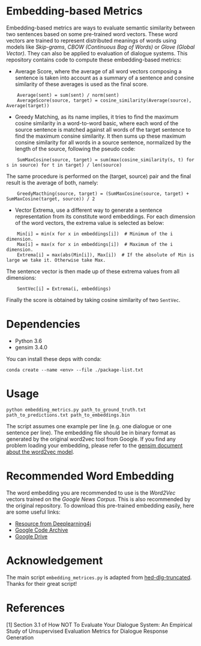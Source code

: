 # Embedding-based Metrics
Embedding-based metrics are ways to evaluate semantic similarity between two sentences
based on some pre-trained word vectors. These word vectors are trained to represent distributed
meanings of words using models like *Skip-grams*, *CBOW (Continuous Bag of Words)* or *Glove (Global Vector)*.
They can also be applied to evaluation of dialogue systems.
This repository contains code to compute these embedding-based metrics:
- Average Score, where the average of all word vectors composing a sentence is taken into account as
a summary of a sentence and consine similarity of these averages is used as the final score.
```
    Average(sent) = sum(sent) / norm(sent)
    AverageScore(source, target) = cosine_similarity(Average(source), Average(target))
```

- Greedy Matching, as its name implies, it tries to find the maximum cosine similarity in a word-to-word basic, where
each word of the source sentence is matched against all words of the target sentence to find the maximum consine similarity.
It then sums up these maximum consine similarity for all words in a source sentence, normalized by the length of the source,
following the pseudo code:
```
    SumMaxCosine(source, target) = sum(max(cosine_similarity(s, t) for s in source) for t in target) / len(source)
```
    
The same procedure is performed on the (target, source) pair and the final result is the average of both, namely:
```
    GreedyMacthing(source, target) = (SumMaxCosine(source, target) + SumMaxCosine(target, source)) / 2
```

- Vector Extrema, use a different way to generate a sentence representation from its constitute word embeddings.
For each dimension of the word vectors, the extrema value is selected as below:
```
    Min[i] = min(x for x in embeddings[i])  # Minimum of the i dimension.
    Max[i] = max(x for x in embeddings[i])  # Maximum of the i dimension.
    Extrema[i] = max(abs(Min[i]), Max[i])  # If the absolute of Min is large we take it. Otherwise take Max.
```

The sentence vector is then made up of these extrema values from all dimensions:
```
    SentVec[i] = Extrema(i, embeddings)
```
    
Finally the score is obtained by taking cosine similarity of two `SentVec`.


# Dependencies
- Python 3.6
- gensim 3.4.0

You can install these deps with conda:

    conda create --name <env> --file ./package-list.txt
    
    
# Usage

    python embedding_metrics.py path_to_ground_truth.txt path_to_predictions.txt path_to_embeddings.bin

The script assumes one example per line (e.g. one dialogue or one sentence per line).
The embedding file should be in binary format as generated by the original word2vec tool from Google.
If you find any problem loading your embedding, please refer to the [gensim document about the word2vec model](https://radimrehurek.com/gensim/models/word2vec.html).

# Recommended Word Embedding
The word embedding you are recommended to use is the *Word2Vec* vectors trained on the *Google News Corpus*.
This is also recommended by the original repository. To download this pre-trained embedding easily, here are some useful links:
- [Resource from Deeplearning4j](https://deeplearning4jblob.blob.core.windows.net/resources/wordvectors/GoogleNews-vectors-negative300.bin.gz)
- [Google Code Archive](https://code.google.com/archive/p/word2vec/)
- [Google Drive](https://drive.google.com/file/d/0B7XkCwpI5KDYNlNUTTlSS21pQmM/edit)

# Acknowledgement
The main script `embedding_metrices.py` is adapted from [hed-dlg-truncated](https://github.com/julianser/hed-dlg-truncated).
Thanks for their great script!

# References
[1] Section 3.1 of How NOT To Evaluate Your Dialogue System: An Empirical Study of
Unsupervised Evaluation Metrics for Dialogue Response Generation
